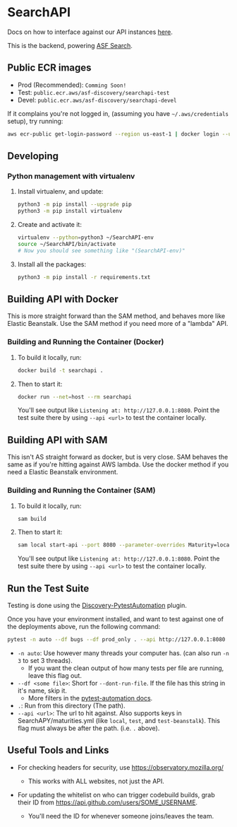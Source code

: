 # SearchAPI

Docs on how to interface against our API instances [here](https://docs.asf.alaska.edu/api/basics/).

This is the backend, powering [ASF Search](https://search.asf.alaska.edu/#/).

## Public ECR images

- Prod (Recommended): `Comming Soon!`
- Test: `public.ecr.aws/asf-discovery/searchapi-test`
- Devel: `public.ecr.aws/asf-discovery/searchapi-devel`

If it complains you're not logged in, (assuming you have `~/.aws/credentials` setup), try running:

```bash
aws ecr-public get-login-password --region us-east-1 | docker login --username AWS --password-stdin public.ecr.aws
```

## Developing

### Python management with virtualenv

1) Install virtualenv, and update:

   ```bash
   python3 -m pip install --upgrade pip
   python3 -m pip install virtualenv
   ```

2) Create and activate it:

   ```bash
   virtualenv --python=python3 ~/SearchAPI-env
   source ~/SearchAPI/bin/activate
   # Now you should see something like "(SearchAPI-env)"
   ```

3) Install all the packages:

   ```bash
   python3 -m pip install -r requirements.txt
   ```

## Building API with Docker

This is more straight forward than the SAM method, and behaves more like Elastic Beanstalk. Use the SAM method if you need more of a "lambda" API.

### Building and Running the Container (Docker)

1) To build it locally, run:

   ```bash
   docker build -t searchapi .
   ```

2) Then to start it:

   ```bash
   docker run --net=host --rm searchapi
   ```

   You'll see output like `Listening at: http://127.0.0.1:8080`. Point the test suite there by using `--api <url>` to test the container locally.

## Building API with SAM

This isn't AS straight forward as docker, but is very close. SAM behaves the same as if you're hitting against AWS lambda. Use the docker method if you need a Elastic Beanstalk environment.

### Building and Running the Container (SAM)

1) To build it locally, run:

   ```bash
   sam build
   ```

2) Then to start it:

   ```bash
   sam local start-api --port 8080 --parameter-overrides Maturity=local
   ```

   You'll see output like `Listening at: http://127.0.0.1:8080`. Point the test suite there by using `--api <url>` to test the container locally.

## Run the Test Suite

Testing is done using the [Discovery-PytestAutomation](https://github.com/asfadmin/Discovery-PytestAutomation) plugin.

Once you have your environment installed, and want to test against one of the deployments above, run the following command:

```bash
pytest -n auto --df bugs --df prod_only . --api http://127.0.0.1:8080
```

- `-n auto`: Use however many threads your computer has. (can also run `-n 3` to set 3 threads).
  - If you want the clean output of how many tests per file are running, leave this flag out.
- `--df <some file>`: Short for `--dont-run-file`. If the file has this string in it's name, skip it.
  - More filters in the [pytest-automation docs](https://github.com/asfadmin/Discovery-PytestAutomation).
- `.`: Run from this directory (The path).
- `--api <url>`: The url to hit against. Also supports keys in SearchAPY/maturities.yml (like `local`, `test`, and `test-beanstalk`). This flag must always be after the path. (i.e. `.` above).

## Useful Tools and Links

- For checking headers for security, use <https://observatory.mozilla.org/>
  - This works with ALL websites, not just the API.

- For updating the whitelist on who can trigger codebuild builds, grab their ID from <https://api.github.com/users/SOME_USERNAME>.
  - You'll need the ID for whenever someone joins/leaves the team.

